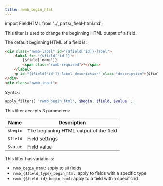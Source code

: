 ```yaml
---
title: rwmb_begin_html
---
```


import FieldHTML from '../_parts/_field-html.md';

This filter is used to change the beginning HTML output of a field.

<FieldHTML />

The default beginning HTML of a field is:

```html
<div class="rwmb-label" id="{$field['id]}-label">
    <label for="{$field['id']}">
        {$field['name']}
        <span class="rwmb-required">*</span>
    </label>
    <p id="{$field['id']}-label-description" class="description">{$field['label_description']}</p>
</div>
<div class="rwmb-input">
```

Syntax:

```php
apply_filters( 'rwmb_begin_html', $begin, $field, $value );
```

This filter accepts 3 parameters:

Name|Description
---|---
`$begin`| The beginning HTML output of the field
`$field`| Field settings
`$value`| Field value

This filter has variations:

- `rwmb_begin_html`: apply to all fields
- `rwmb_{$field_type}_begin_html`: apply to fields with a specific type
- `rwmb_{$field_id}_begin_html`: apply to a field with a specific id
